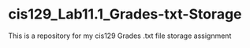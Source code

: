# cis129_Lab11.1_Grades-txt-Storage
This is a repository for my cis129 Grades .txt file storage assignment
